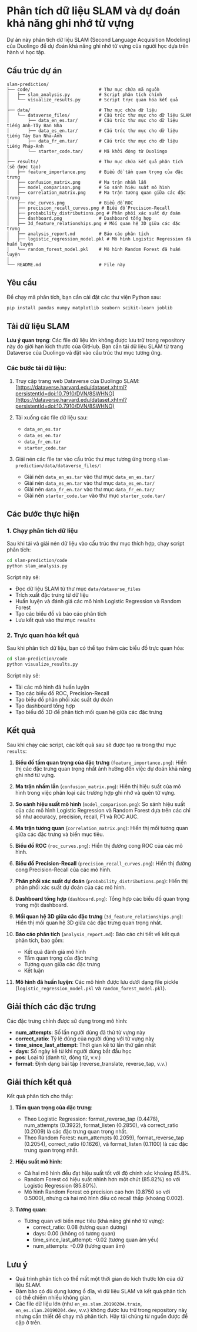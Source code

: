 # Phân tích dữ liệu SLAM và dự đoán khả năng ghi nhớ từ vựng

Dự án này phân tích dữ liệu SLAM (Second Language Acquisition Modeling) của Duolingo để dự đoán khả năng ghi nhớ từ vựng của người học dựa trên hành vi học tập.

## Cấu trúc dự án

```
slam-prediction/
├── code/                          # Thư mục chứa mã nguồn
│   ├── slam_analysis.py           # Script phân tích chính
│   └── visualize_results.py       # Script trực quan hóa kết quả
│
├── data/                          # Thư mục chứa dữ liệu
│   └── dataverse_files/           # Cấu trúc thư mục cho dữ liệu SLAM
│       ├── data_en_es.tar/        # Cấu trúc thư mục cho dữ liệu tiếng Anh-Tây Ban Nha
│       ├── data_es_en.tar/        # Cấu trúc thư mục cho dữ liệu tiếng Tây Ban Nha-Anh
│       ├── data_fr_en.tar/        # Cấu trúc thư mục cho dữ liệu tiếng Pháp-Anh
│       └── starter_code.tar/      # Mã khởi động từ Duolingo
│
├── results/                       # Thư mục chứa kết quả phân tích (sẽ được tạo)
│   ├── feature_importance.png     # Biểu đồ tầm quan trọng của đặc trưng
│   ├── confusion_matrix.png       # Ma trận nhầm lẫn
│   ├── model_comparison.png       # So sánh hiệu suất mô hình
│   ├── correlation_matrix.png     # Ma trận tương quan giữa các đặc trưng
│   ├── roc_curves.png             # Biểu đồ ROC
│   ├── precision_recall_curves.png # Biểu đồ Precision-Recall
│   ├── probability_distributions.png # Phân phối xác suất dự đoán
│   ├── dashboard.png              # Dashboard tổng hợp
│   ├── 3d_feature_relationships.png # Mối quan hệ 3D giữa các đặc trưng
│   ├── analysis_report.md         # Báo cáo phân tích
│   ├── logistic_regression_model.pkl # Mô hình Logistic Regression đã huấn luyện
│   └── random_forest_model.pkl    # Mô hình Random Forest đã huấn luyện
│
└── README.md                      # File này
```

## Yêu cầu

Để chạy mã phân tích, bạn cần cài đặt các thư viện Python sau:

```bash
pip install pandas numpy matplotlib seaborn scikit-learn joblib
```

## Tải dữ liệu SLAM

**Lưu ý quan trọng**: Các file dữ liệu lớn không được lưu trữ trong repository này do giới hạn kích thước của GitHub. Bạn cần tải dữ liệu SLAM từ trang Dataverse của Duolingo và đặt vào cấu trúc thư mục tương ứng.

### Các bước tải dữ liệu:

1. Truy cập trang web Dataverse của Duolingo SLAM: [https://dataverse.harvard.edu/dataset.xhtml?persistentId=doi:10.7910/DVN/8SWHNO](https://dataverse.harvard.edu/dataset.xhtml?persistentId=doi:10.7910/DVN/8SWHNO)

2. Tải xuống các file dữ liệu sau:

    - `data_en_es.tar`
    - `data_es_en.tar`
    - `data_fr_en.tar`
    - `starter_code.tar`

3. Giải nén các file tar vào cấu trúc thư mục tương ứng trong `slam-prediction/data/dataverse_files/`:
    - Giải nén `data_en_es.tar` vào thư mục `data_en_es.tar/`
    - Giải nén `data_es_en.tar` vào thư mục `data_es_en.tar/`
    - Giải nén `data_fr_en.tar` vào thư mục `data_fr_en.tar/`
    - Giải nén `starter_code.tar` vào thư mục `starter_code.tar/`

## Các bước thực hiện

### 1. Chạy phân tích dữ liệu

Sau khi tải và giải nén dữ liệu vào cấu trúc thư mục thích hợp, chạy script phân tích:

```bash
cd slam-prediction/code
python slam_analysis.py
```

Script này sẽ:

-   Đọc dữ liệu SLAM từ thư mục `data/dataverse_files`
-   Trích xuất đặc trưng từ dữ liệu
-   Huấn luyện và đánh giá các mô hình Logistic Regression và Random Forest
-   Tạo các biểu đồ và báo cáo phân tích
-   Lưu kết quả vào thư mục `results`

### 2. Trực quan hóa kết quả

Sau khi phân tích dữ liệu, bạn có thể tạo thêm các biểu đồ trực quan hóa:

```bash
cd slam-prediction/code
python visualize_results.py
```

Script này sẽ:

-   Tải các mô hình đã huấn luyện
-   Tạo các biểu đồ ROC, Precision-Recall
-   Tạo biểu đồ phân phối xác suất dự đoán
-   Tạo dashboard tổng hợp
-   Tạo biểu đồ 3D để phân tích mối quan hệ giữa các đặc trưng

## Kết quả

Sau khi chạy các script, các kết quả sau sẽ được tạo ra trong thư mục `results`:

1. **Biểu đồ tầm quan trọng của đặc trưng** (`feature_importance.png`): Hiển thị các đặc trưng quan trọng nhất ảnh hưởng đến việc dự đoán khả năng ghi nhớ từ vựng.

2. **Ma trận nhầm lẫn** (`confusion_matrix.png`): Hiển thị hiệu suất của mô hình trong việc phân loại các trường hợp ghi nhớ và quên từ vựng.

3. **So sánh hiệu suất mô hình** (`model_comparison.png`): So sánh hiệu suất của các mô hình Logistic Regression và Random Forest dựa trên các chỉ số như accuracy, precision, recall, F1 và ROC AUC.

4. **Ma trận tương quan** (`correlation_matrix.png`): Hiển thị mối tương quan giữa các đặc trưng và biến mục tiêu.

5. **Biểu đồ ROC** (`roc_curves.png`): Hiển thị đường cong ROC của các mô hình.

6. **Biểu đồ Precision-Recall** (`precision_recall_curves.png`): Hiển thị đường cong Precision-Recall của các mô hình.

7. **Phân phối xác suất dự đoán** (`probability_distributions.png`): Hiển thị phân phối xác suất dự đoán của các mô hình.

8. **Dashboard tổng hợp** (`dashboard.png`): Tổng hợp các biểu đồ quan trọng trong một dashboard.

9. **Mối quan hệ 3D giữa các đặc trưng** (`3d_feature_relationships.png`): Hiển thị mối quan hệ 3D giữa các đặc trưng quan trọng nhất.

10. **Báo cáo phân tích** (`analysis_report.md`): Báo cáo chi tiết về kết quả phân tích, bao gồm:

    - Kết quả đánh giá mô hình
    - Tầm quan trọng của đặc trưng
    - Tương quan giữa các đặc trưng
    - Kết luận

11. **Mô hình đã huấn luyện**: Các mô hình được lưu dưới dạng file pickle (`logistic_regression_model.pkl` và `random_forest_model.pkl`).

## Giải thích các đặc trưng

Các đặc trưng chính được sử dụng trong mô hình:

-   **num_attempts**: Số lần người dùng đã thử từ vựng này
-   **correct_ratio**: Tỷ lệ đúng của người dùng với từ vựng này
-   **time_since_last_attempt**: Thời gian kể từ lần thử gần nhất
-   **days**: Số ngày kể từ khi người dùng bắt đầu học
-   **pos**: Loại từ (danh từ, động từ, v.v.)
-   **format**: Định dạng bài tập (reverse_translate, reverse_tap, v.v.)

## Giải thích kết quả

Kết quả phân tích cho thấy:

1. **Tầm quan trọng của đặc trưng**:

    - Theo Logistic Regression: format_reverse_tap (0.4478), num_attempts (0.3922), format_listen (0.2850), và correct_ratio (0.2009) là các đặc trưng quan trọng nhất.
    - Theo Random Forest: num_attempts (0.2059), format_reverse_tap (0.2054), correct_ratio (0.1626), và format_listen (0.1100) là các đặc trưng quan trọng nhất.

2. **Hiệu suất mô hình**:

    - Cả hai mô hình đều đạt hiệu suất tốt với độ chính xác khoảng 85.8%.
    - Random Forest có hiệu suất nhỉnh hơn một chút (85.82%) so với Logistic Regression (85.80%).
    - Mô hình Random Forest có precision cao hơn (0.8750 so với 0.5000), nhưng cả hai mô hình đều có recall thấp (khoảng 0.002).

3. **Tương quan**:
    - Tương quan với biến mục tiêu (khả năng ghi nhớ từ vựng):
        - correct_ratio: 0.08 (tương quan dương)
        - days: 0.00 (không có tương quan)
        - time_since_last_attempt: -0.02 (tương quan âm yếu)
        - num_attempts: -0.09 (tương quan âm)

## Lưu ý

-   Quá trình phân tích có thể mất một thời gian do kích thước lớn của dữ liệu SLAM.
-   Đảm bảo có đủ dung lượng ổ đĩa, vì dữ liệu SLAM và kết quả phân tích có thể chiếm nhiều không gian.
-   Các file dữ liệu lớn (như `en_es.slam.20190204.train`, `en_es.slam.20190204.dev`, v.v.) không được lưu trữ trong repository này nhưng cần thiết để chạy mã phân tích. Hãy tải chúng từ nguồn được đề cập ở trên.
